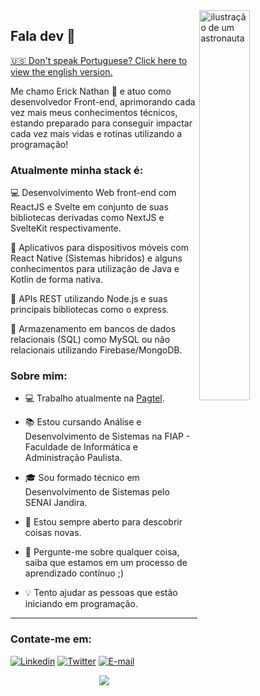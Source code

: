 <a href="https://blush.design/pt/artists/RyUTVuP8G4QeAAEEQgug/pablo-stanley" title="Illustration by Pablo Stanley">
  <img align="right" src="https://images.blush.design/zV4kqq0-yOM8Mj4wX2eH?w=920&auto=compress&cs=srgb" alt="ilustração de um astronauta" width=40% height=40% />
</a>

## Fala dev 👋

<a href="https://github.com/ericknathan/ericknathan/blob/main/README-EN.md">🇺🇸 Don't speak Portuguese? Click here to view the english version.</a>

Me chamo Erick Nathan 🚀 e atuo como desenvolvedor Front-end, aprimorando cada vez mais meus conhecimentos técnicos, estando preparado para conseguir impactar cada vez mais vidas e rotinas utilizando a programação!

### Atualmente minha stack é:

💻 Desenvolvimento Web front-end com ReactJS e Svelte em conjunto de suas bibliotecas derivadas como NextJS e SvelteKit respectivamente.

📱 Aplicativos para dispositivos móveis com React Native (Sistemas hibridos) e alguns conhecimentos para utilização de Java e Kotlin de forma nativa.

📡 APIs REST utilizando Node.js e suas principais bibliotecas como o express.

💾 Armazenamento em bancos de dados relacionais (SQL) como MySQL ou não relacionais utilizando Firebase/MongoDB.

### Sobre mim:

- 💻 Trabalho atualmente na [Pagtel](https://pagtel.com.br).

- 📚 Estou cursando Análise e Desenvolvimento de Sistemas na FIAP - Faculdade de Informática e Administração Paulista.

- 🎓 Sou formado técnico em Desenvolvimento de Sistemas pelo SENAI Jandira.

- 🔭 Estou sempre aberto para descobrir coisas novas.

- 💬 Pergunte-me sobre qualquer coisa, saiba que estamos em um processo de aprendizado contínuo ;)

- 💡 Tento ajudar as pessoas que estão iniciando em programação.

<hr>

### Contate-me em:
[![Linkedin](https://img.shields.io/badge/Linkedin-2867b2?style=for-the-badge&logo=linkedin&logoColor=white)](https://www.linkedin.com/in/ericknathan/)
[![Twitter](https://img.shields.io/badge/Twitter-1DA1F2?style=for-the-badge&logo=twitter&logoColor=white)](https://twitter.com/onathannsz)
[![E-mail](https://img.shields.io/badge/Email-EA4335?style=for-the-badge&logo=gmail&logoColor=white)](mailto:erick.capito@hotmail.com)

<div align="center">
  <a href="https://github.com/anuraghazra/github-readme-stats">
    <img align="center" src="https://github-readme-stats.vercel.app/api?username=ericknathan&show_icons=true&theme=tokyonight&hide_border=true&locale=pt-br&count_private=true" />
  </a>
</div>
